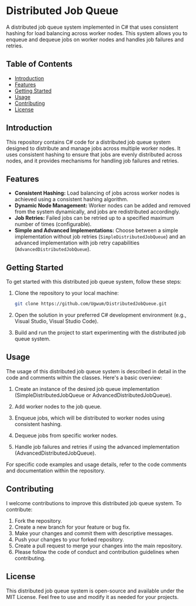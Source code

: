 # Distributed Job Queue

A distributed job queue system implemented in C# that uses consistent hashing for load balancing across worker nodes. This system allows you to enqueue and dequeue jobs on worker nodes and handles job failures and retries.

## Table of Contents

- [Introduction](#introduction)
- [Features](#features)
- [Getting Started](#getting-started)
- [Usage](#usage)
- [Contributing](#contributing)
- [License](#license)

## Introduction

This repository contains C# code for a distributed job queue system designed to distribute and manage jobs across multiple worker nodes. It uses consistent hashing to ensure that jobs are evenly distributed across nodes, and it provides mechanisms for handling job failures and retries.

## Features

- **Consistent Hashing:** Load balancing of jobs across worker nodes is achieved using a consistent hashing algorithm.
- **Dynamic Node Management:** Worker nodes can be added and removed from the system dynamically, and jobs are redistributed accordingly.
- **Job Retries:** Failed jobs can be retried up to a specified maximum number of times (configurable).
- **Simple and Advanced Implementations:** Choose between a simple implementation without job retries (`SimpleDistributedJobQueue`) and an advanced implementation with job retry capabilities (`AdvancedDistributedJobQueue`).

## Getting Started

To get started with this distributed job queue system, follow these steps:

1. Clone the repository to your local machine:

   ```bash
   git clone https://github.com/Ugwum/DistributedJobQueue.git
2. Open the solution in your preferred C# development environment (e.g., Visual Studio, Visual Studio Code).

3. Build and run the project to start experimenting with the distributed job queue system.

## Usage
The usage of this distributed job queue system is described in detail in the code and comments within the classes. Here's a basic overview:

1. Create an instance of the desired job queue implementation (SimpleDistributedJobQueue or AdvancedDistributedJobQueue).

2. Add worker nodes to the job queue.

3. Enqueue jobs, which will be distributed to worker nodes using consistent hashing.

4. Dequeue jobs from specific worker nodes.

5. Handle job failures and retries if using the advanced implementation (AdvancedDistributedJobQueue).

For specific code examples and usage details, refer to the code comments and documentation within the repository.

## Contributing
I welcome contributions to improve this distributed job queue system. To contribute:

1. Fork the repository.
2. Create a new branch for your feature or bug fix.
3. Make your changes and commit them with descriptive messages.
4. Push your changes to your forked repository.
5. Create a pull request to merge your changes into the main repository.
6. Please follow the code of conduct and contribution guidelines when contributing.

## License
This distributed job queue system is open-source and available under the MIT License. Feel free to use and modify it as needed for your projects. 

